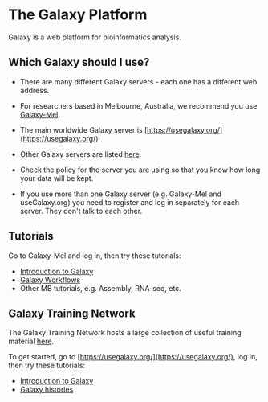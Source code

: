 
# The Galaxy Platform

Galaxy is a web platform for bioinformatics analysis. 


## Which Galaxy should I use?

- There are many different Galaxy servers - each one has a different web address.
    
- For researchers based in Melbourne, Australia, we recommend you use [Galaxy-Mel](https://galaxy-mel.genome.edu.au/galaxy/).

- The main worldwide Galaxy server is [https://usegalaxy.org/](https://usegalaxy.org/)

- Other Galaxy servers are listed [here](https://galaxyproject.org/public-galaxy-servers/).

- Check the policy for the server you are using so that you know how long your data will be kept. 

- If you use more than one Galaxy server (e.g. Galaxy-Mel and useGalaxy.org) you need to register and log in separately for each server. They don't talk to each other. 

## Tutorials

<!-- to do: check these run on Galaxy-Mel (or Galaxy-Au) - especially the GTN ones -->

Go to Galaxy-Mel and log in, then try these tutorials:

* [Introduction to Galaxy](../tutorials/galaxy_101/galaxy_101.md) 
* [Galaxy Workflows](../tutorials/galaxy-worklows/galaxy-workflows) 
* Other MB tutorials, e.g. Assembly, RNA-seq, etc. 


## Galaxy Training Network

The Galaxy Training Network hosts a large collection of useful training material [here](http://galaxyproject.github.io/training-material/).

To get started, go to [https://usegalaxy.org/](https://usegalaxy.org/), log in, then try these tutorials: 

* [Introduction to Galaxy](http://galaxyproject.github.io/training-material/topics/introduction/tutorials/galaxy-intro-101/tutorial.html)
* [Galaxy histories](http://galaxyproject.github.io/training-material/topics/introduction/tutorials/galaxy-intro-history/tutorial.html)











